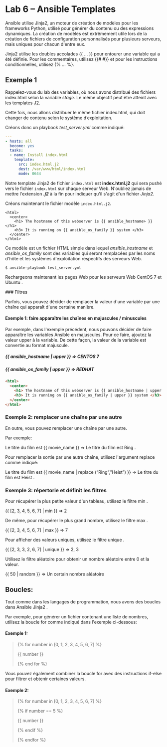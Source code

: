 Lab 6 – Ansible Templates
==
Ansible utilise Jinja2, un moteur de création de modèles pour les
frameworks Python, utilisé pour générer du contenu ou des expressions
dynamiques. La création de modèles est extrêmement utile lors de la
création de fichiers de configuration personnalisés pour plusieurs
serveurs, mais uniques pour chacun d'entre eux.

Jinja2 utilise les doubles accolades {{ ... }} pour entourer une variable
qui a été définie. Pour les commentaires, utilisez {{\# \#}} et pour les
instructions conditionnelles, utilisez {% … %}.

Exemple 1
---------

Rappelez-vous du lab des variables, où nous avons distribué des fichiers
index.html selon la variable *stage.* Le même objectif peut être atteint
avec les templates J2.

Cette fois, nous allons distribuer le même fichier index.html, qui doit
changer de contenu selon le système d’exploitation.

Créons donc un playbook *test_server.yml* comme indiqué:
```yaml
---
- hosts: all
  become: yes
  tasks:
  - name: Install index.html
    template:
      src: index.html.j2
      dest: /var/www/html/index.html
      mode: 0644
```
Notre template Jinja2 de fichier `index.html` est **index.html.j2** qui
sera pushé vers le fichier `index.html` sur chaque serveur Web. N'oubliez
jamais de mettre l'extension ***.j2*** à la fin pour indiquer qu'il s'agit
d'un fichier *Jinja2*.

Créons maintenant le fichier modèle `index.html.j2`.
```Jinja2
<html>
  <center>
    <h1> The hostname of this webserver is {{ ansible_hostname> }}</h1>
    <h3> It is running on {{ ansible_os_family }} system </h3>
  </center>
</html>
```

Ce modèle est un fichier HTML simple dans lequel *ansible_hostname* et
*ansible_os_family* sont des variables qui seront remplacées par les
noms d'hôte et les systèmes d'exploitation respectifs des serveurs Web.
```
$ ansible-playbook test_server.yml
```
Rechargeons maintenant les pages Web pour les serveurs Web CentOS 7 et
Ubuntu .

### Filtres

Parfois, vous pouvez décider de remplacer la valeur d'une variable par
une chaîne qui apparaît d'une certaine manière.

#### Exemple 1: faire apparaître les chaînes en majuscules / minuscules

Par exemple, dans l'exemple précédent, nous pouvons décider de faire
apparaître les variables Ansible en majuscules. Pour ce faire, ajoutez
la valeur upper à la variable. De cette façon, la valeur de la variable
est convertie au format majuscule.

##### {{ ansible_hostname | upper }} => CENTOS 7

##### {{ ansible_os_family | upper }} => REDHAT
```html
<html>
  <center>
    <h1> The hostname of this webserver is {{ ansible_hostname | upper }}</h1>
    <h3> It is running on {{ ansible_os_family | upper }} system </h3>
  </center>
</html>
```

### Exemple 2: remplacer une chaîne par une autre

En outre, vous pouvez remplacer une chaîne par une autre.

Par exemple:

Le titre du film est {{ movie_name }} => Le titre du film est Ring .

Pour remplacer la sortie par une autre chaîne, utilisez l'argument
replace comme indiqué:

Le titre du film est {{ movie_name | replace (“Ring“,”Heist”) }} =>
Le titre du film est Heist .

### Exemple 3: répertorie et définit les filtres

Pour récupérer la plus petite valeur d'un tableau, utilisez le filtre
min .

{{ \[2, 3, 4, 5, 6, 7\] | min }} => 2

De même, pour récupérer le plus grand nombre, utilisez le filtre max .

{{ \[2, 3, 4, 5, 6, 7\] | max }} => 7

Pour afficher des valeurs uniques, utilisez le filtre unique .

{{ \[2, 3, 3, 2, 6, 7\] | unique }} => 2, 3

Utilisez le filtre aléatoire pour obtenir un nombre aléatoire entre 0 et
la valeur.

{{ 50 | random }} => Un certain nombre aléatoire

## Boucles:

Tout comme dans les langages de programmation, nous avons des boucles
dans Ansible Jinja2 .

Par exemple, pour générer un fichier contenant une liste de nombres,
utilisez la boucle for comme indiqué dans l'exemple ci-dessous:

#### Exemple 1:

> {% for number in \[0, 1, 2, 3, 4, 5, 6, 7\] %}
>
> {{ number }}
>
> {% end for %}

Vous pouvez également combiner la boucle for avec des instructions
if-else pour filtrer et obtenir certaines valeurs.

#### Exemple 2:

> {% for number in \[0, 1, 2, 3, 4, 5, 6, 7\] %}
>
> {% if number == 5 %}
>
> {{ number }}
>
> {% endif %}
>
> {% endfor %}
